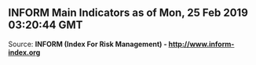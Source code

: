 ## INFORM Main Indicators as of Mon, 25 Feb 2019 03:20:44 GMT

Source: **INFORM (Index For Risk Management) - http://www.inform-index.org**